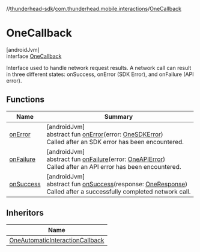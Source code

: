 //[thunderhead-sdk](../../../index.md)/[com.thunderhead.mobile.interactions](../index.md)/[OneCallback](index.md)

# OneCallback

[androidJvm]\
interface [OneCallback](index.md)

Interface used to handle network request results. A network call can result in three different states: onSuccess, onError (SDK Error), and onFailure (API error).

## Functions

| Name | Summary |
|---|---|
| [onError](on-error.md) | [androidJvm]<br>abstract fun [onError](on-error.md)(error: [OneSDKError](../../com.thunderhead.mobile.responsetypes/-one-s-d-k-error/index.md))<br>Called after an SDK error has been encountered. |
| [onFailure](on-failure.md) | [androidJvm]<br>abstract fun [onFailure](on-failure.md)(error: [OneAPIError](../../com.thunderhead.mobile.responsetypes/-one-a-p-i-error/index.md))<br>Called after an API error has been encountered. |
| [onSuccess](on-success.md) | [androidJvm]<br>abstract fun [onSuccess](on-success.md)(response: [OneResponse](../../com.thunderhead.mobile.responsetypes/-one-response/index.md))<br>Called after a successfully completed network call. |

## Inheritors

| Name |
|---|
| [OneAutomaticInteractionCallback](../-one-automatic-interaction-callback/index.md) |
